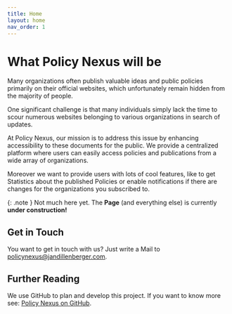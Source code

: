 ```yaml
---
title: Home
layout: home
nav_order: 1
---
```


# What Policy Nexus will be

Many organizations often publish valuable ideas and public policies primarily on their official websites, which unfortunately remain hidden from the majority of people.

One significant challenge is that many individuals simply lack the time to scour numerous websites belonging to various organizations in search of updates.

At Policy Nexus, our mission is to address this issue by enhancing accessibility to these documents for the public. We provide a centralized platform where users can easily access policies and publications from a wide array of organizations.

Moreover we want to provide users with lots of cool features, like to get Statistics about the published Policies or enable notifications if there are changes for the organizations you subscribed to. 

{: .note }
Not much here yet. The **Page** (and everything else) is currently **under construction!**

## Get in Touch

You want to get in touch with us? Just write a Mail to [policynexus@jandillenberger.com](mailto:policynexus@jandillenberger.com).

## Further Reading

We use GitHub to plan and develop this project. If you want to know more see: [Policy Nexus on GitHub](https://github.com/policynexus).
